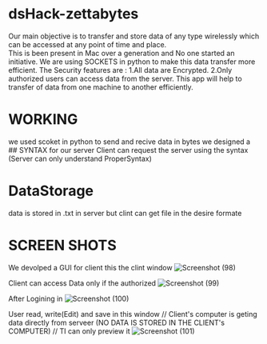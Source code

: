 # dsHack-zettabytes 
Our main objective is to transfer and store data of any type wirelessly which can be accessed at any point of time and place.  
This is been present in Mac over a generation and No one started an initiative.
We are using SOCKETS in python to make this data transfer more efficient.
The Security features are : 1.All data are Encrypted.
                            2.Only authorized users can access data from the server.
This app will help to transfer of data from one machine to another efficiently.                            

# WORKING
we used scoket in python to send and recive data in bytes
we designed a ## SYNTAX for our server 
Client can request the server using the syntax (Server can only understand ProperSyntax)

# DataStorage
data is stored in .txt in server
but clint can get file in the desire formate

# SCREEN SHOTS
We devolped a GUI for client
this the clint window
![Screenshot (98)](https://user-images.githubusercontent.com/98268633/188300201-98ddf1d5-c38d-4a63-a6bb-0108cd5a0542.png)

Client can access Data only if the authorized
![Screenshot (99)](https://user-images.githubusercontent.com/98268633/188300250-8d343e39-856c-463f-ae3c-2ec4fb65ac1f.png)

After Logining in
![Screenshot (100)](https://user-images.githubusercontent.com/98268633/188300276-eb6eaf98-f153-4898-90e5-eb293992008a.png)

User read, write(Edit) and save in this window
// Client's computer is geting data directly from serveer (NO DATA IS STORED IN THE CLIENT's COMPUTER)
// TI can only preview it
![Screenshot (101)](https://user-images.githubusercontent.com/98268633/188300349-726e2487-6cf3-45d8-a9d6-652b92a9c4a7.png)

